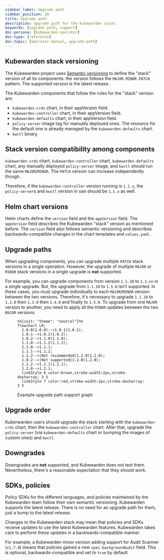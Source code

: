 ```yaml
---
sidebar_label: Upgrade path
sidebar_position: 20
title: Upgrade path
description: Upgrade path for the Kubewarden stack.
keywords: [upgrade path, support]
doc-persona: [kubewarden-operator]
doc-type: [reference]
doc-topic: [operator-manual, upgrade-path]
---
```


<head>
  <link rel="canonical" href="https://docs.kubewarden.io/reference/upgrade-path"/>
</head>

## Kubewarden stack versioning

The Kubewarden project uses [Semantic versioning](https://semver.org/)
to define the "stack" version of all its components: the version follows the
`MAJOR.MINOR.PATCH` pattern. The supported version is the latest release.

The Kubewarden components that follow the rules for the "stack" version are:

- `kubewarden-crds` chart, in their appVersion field.
- `kubewarden-controller` chart, in their appVersion field.
- `kubewarden-defaults` chart, in their appVersion field.
- `policy-server` image tag for manually deployed ones. The resource for the
  default one is already managed by the `kubewarden-defaults` chart.
- `kwctl` binary.

## Stack version compatibility among components

`kubewarden-crds` chart, `kubewarden-controller` chart, `kubewarden-defaults`
chart, any manually deployed `policy-server` image, and `kwctl` should run the
same `MAJOR`/`MINOR`. The `PATCH` version can increase independently though.

Therefore, if the `kubewarden-controller` version running is `1.1.x`, the
`policy-server`s and `kwctl` version in use should be `1.1.x` as well.

## Helm chart versions

Helm charts define the `version` field and the `appVersion` field. The
`appVersion` field describes the Kubewarden "stack" version as mentioned
before. The `version` field also follows semantic versioning and describes
backwards-compatible changes in the chart templates and `values.yaml`.

## Upgrade paths

When upgrading components, you can upgrade multiple `PATCH` stack versions in a
single operation. However, the upgrade of multiple `MAJOR` or `MINOR` stack
versions in a single upgrade is **not** supported.

For example, you can upgrade components from version `1.1.10` to `1.1.nn` in a
single upgrade. But, the upgrade from `1.1.10` to `1.5.0` isn't supported. In
these cases, you must upgrade individually to each `MAJOR`/`MINOR` version
between the two versions. Therefore, it's necessary to upgrade `1.1.10` to
`1.2.0` then `1.3.0` then `1.4.0` and finally to `1.5.0`. To upgrade from one
`MAJOR` version to another, you need to apply all the `MINOR` updates between
the two `MAJOR` versions.

<figure>

```mermaid
%%{init: "theme": "neutral"}%%
flowchart LR;
  1.0.0(1.0.0)-->1.0.1(1.0.1);
  1.0.1-->1.0.2(1.0.2);
  1.0.2-->1.1.0(1.1.0);
  1.1.0-->1.1.2(1.1.2);
  1.1.0-->1.1.1;
  1.1.1-->1.1.2;
  1.1.2-->|Not recommended|1.2.0(1.2.0);
  1.0.2-->|Not supported|1.2.0(1.2.0);
  1.1.2-->1.2.1(1.2.1);
  1.2.0-->1.2.1;
  linkStyle 6 color:brown,stroke-width:2px,stroke-dasharray: 3 5
  linkStyle 7 color:red,stroke-width:2px,stroke-dasharray: 3 5
```

<figcaption>Example upgrade path support graph</figcaption>
</figure>

## Upgrade order

Kuberwarden users should upgrade the stack starting with the `kubewarden-crds`
chart, then the `kubewarden-controller` chart. After that, upgrade the
`policy-server` (via `kubewarden-defaults` chart or bumping the images of
custom ones) and `kwctl`.

## Downgrades

Downgrades are **not** supported, and Kubewarden does not test them.
Nevertheless, there's a reasonable expectation that they should work.

## SDKs, policies

Policy SDKs for the different languages, and policies maintained by the
Kubewarden team follow their own semantic versioning. Kubewarden supports the
latest release. There is no need for an upgrade path for them, just a bump to
the latest release.

Changes to the Kubewarden stack may mean that policies and SDKs receive updates
to use the latest Kubewarden features. Kubewarden takes care to perform these
updates in a backwards-compatible manner.

For example, a Kubewarden minor version adding support for Audit Scanner
(`v1.7.0`) means that policies gained a new `spec.backgroundAudit` field. This
is optional, backwards-compatible and set to `true` by default.
